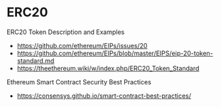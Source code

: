 # ERC20
ERC20 Token Description and Examples

* https://github.com/ethereum/EIPs/issues/20
* https://github.com/ethereum/EIPs/blob/master/EIPS/eip-20-token-standard.md
* https://theethereum.wiki/w/index.php/ERC20_Token_Standard

Ethereum Smart Contract Security Best Practices
* https://consensys.github.io/smart-contract-best-practices/

